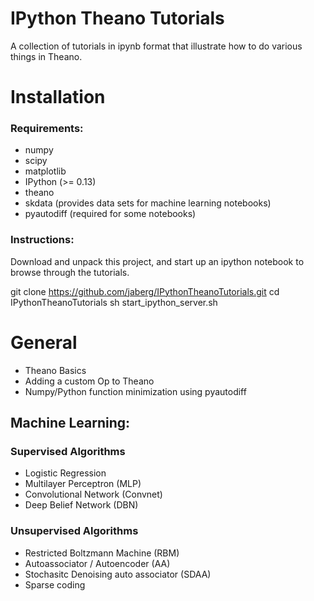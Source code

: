 # IPython Theano Tutorials

A collection of tutorials in ipynb format that illustrate how to do various
things in Theano.

# Installation

### Requirements:
* numpy
* scipy
* matplotlib
* IPython (>= 0.13)
* theano
* skdata (provides data sets for machine learning notebooks)
* pyautodiff (required for some notebooks)

### Instructions:

Download and unpack this project, and start up an ipython notebook to browse
through the tutorials.

  git clone https://github.com/jaberg/IPythonTheanoTutorials.git
  cd IPythonTheanoTutorials
  sh start_ipython_server.sh


# General

* Theano Basics
* Adding a custom Op to Theano
* Numpy/Python function minimization using pyautodiff


## Machine Learning:

### Supervised Algorithms
* Logistic Regression
* Multilayer Perceptron (MLP)
* Convolutional Network (Convnet)
* Deep Belief Network (DBN)

### Unsupervised Algorithms

* Restricted Boltzmann Machine (RBM)
* Autoassociator / Autoencoder (AA)
* Stochasitc Denoising auto associator (SDAA)
* Sparse coding

